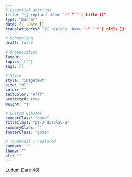 ```yaml
---
# Essential settings
title: "{{ replace .Name "-" " " | title }}"
type: "banner"
date: {{ .Date }}
translationKey: "{{ replace .Name "-" " " | title }}"

# Scheduling
draft: false

# Organization
layout:
topics: [""]
tags: []

# Style
style: "imagetext"
size: "xl"
color: ""
textColor: "#fff"
protected: true
weight: "1"

# Custom Classes
headerClass: "gone"
titleClass: "pt-3 display-1"
summaryClass: ""
footerClass: "gone"

# Thumbnail / Featured
summary: ""
thumb: ""
alt: ""
---
```


Ludum Dare 48!